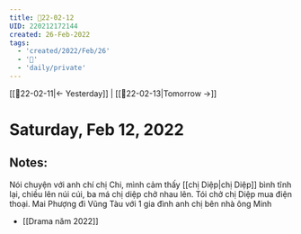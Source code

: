 ```yaml
---
title: 📝22-02-12
UID: 220212172144
created: 26-Feb-2022
tags:
  - 'created/2022/Feb/26'
  - '📅'
  - 'daily/private'
---
```

[[📝22-02-11|<- Yesterday]] | [[📝22-02-13|Tomorrow ->]]
# Saturday, Feb 12, 2022

## Notes:
Nói chuyện với anh chí chị Chi, mình cảm thấy [[chị Diệp|chị Diệp]] bình tĩnh lại, chiều lên núi cúi, ba má chị diệp chở nhau lên. Tói chở chị Diệp mua điện thoại. Mai Phượng đi Vũng Tàu với 1 gia đình anh chị bên nhà ông Minh

- [[Drama năm 2022]]
